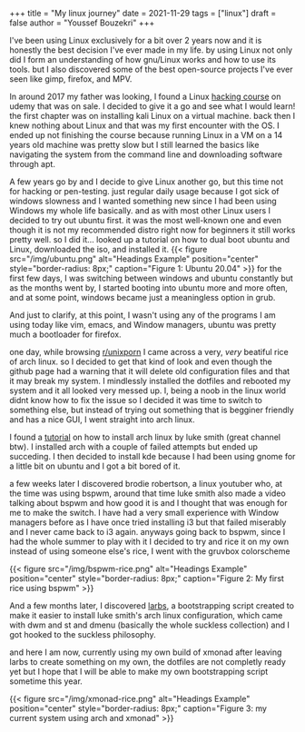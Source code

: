 +++
title = "My linux journey"
date = 2021-11-29
tags = ["linux"]
draft = false
author = "Youssef Bouzekri"
+++

I've been using Linux exclusively for a bit over 2 years now and it is honestly the best decision I've ever made in my life. by using Linux not only did I form an understanding of how gnu/Linux works and how to use its tools. but I also discovered some of the best open-source projects I've ever seen like gimp, firefox, and MPV.

In around 2017 my father was looking, I found a Linux [hacking course](https:https://www.udemy.com/course/learn-ethical-hacking-from-scratch/) on udemy that was on sale. I decided to give it a go and see what I would learn!
the first chapter was on installing kali Linux on a virtual machine. back then I knew nothing about Linux and that was my first encounter with the OS. I ended up not finishing the course because running Linux in a VM on a 14 years old machine was pretty slow but I still learned the basics like navigating the system from the command line and downloading software through apt.

A few years go by and I decide to give Linux another go, but this time not for hacking or pen-testing. just regular daily usage because I got sick of windows slowness and I wanted something new since I had been using Windows my whole life basically. and as with most other Linux users I decided to try out ubuntu first. it was the most well-known one and even though it is not my recommended distro right now for beginners it still works pretty well. so I did it... looked up a tutorial on how to dual boot ubuntu and Linux, downloaded the iso, and installed it.
{{< figure src="/img/ubuntu.png" alt="Headings Example" position="center" style="border-radius: 8px;" caption="Figure 1: Ubuntu 20.04" >}}
for the first few days, I was switching between windows and ubuntu constantly but as the months went by, I started booting into ubuntu more and more often, and at some point, windows became just a meaningless option in grub.

And just to clarify, at this point, I wasn't using any of the programs I am using today like vim, emacs, and Window managers, ubuntu was pretty much a bootloader for firefox.

one day, while browsing [r/unixporn](https:reddit.com/r/unixporn) I came across a very, _very_ beatiful rice of arch linux. so I decided to get that kind of look and even though the github page had a warning that it will delete old configuration files and that it may break my system. I mindlessly installed the dotfiles and rebooted my system and it all looked very messed up. I, being a noob in the linux world didnt know how to fix the issue so I decided it was time to switch to something else, but instead of trying out something that is begginer friendly and has a nice GUI, I went straight into arch linux.

I found a [tutorial](https:https://www.youtube.com/watch?v=4PBqpX0%5FUOc) on how to install arch linux by luke smith (great channel btw). I installed arch with a couple of failed attempts but ended up succeding. I then decided to install kde because I had been using gnome for a little bit on ubuntu and I got a bit bored of it.

a few weeks later I discovered brodie robertson, a linux youtuber who, at the time was using bspwm, around that time luke smith also made a video talking about bspwm and how good it is and I thought that was enough for me to make the switch. I have had a very small experience with Window managers before as I have once tried installing i3 but that failed miserably and I never came back to i3 again. anyways going back to bspwm, since I had the whole summer to play with it I decided to try and rice it on my own instead of using someone else's rice, I went with the gruvbox colorscheme

{{< figure src="/img/bspwm-rice.png" alt="Headings Example" position="center" style="border-radius: 8px;" caption="Figure 2: My first rice using bspwm" >}}

And a few months later, I discovered [larbs](https:larbs.xyz), a bootstrapping script created to make it easier to install luke smith's arch linux configuration, which came with dwm and st and dmenu (basically the whole suckless collection) and I got hooked to the suckless philosophy.

and here I am now, currently using my own build of xmonad after leaving larbs to create something on my own, the dotfiles are not completly ready yet but I hope that I will be able to make my own bootstrapping script sometime this year.

{{< figure src="/img/xmonad-rice.png" alt="Headings Example" position="center" style="border-radius: 8px;" caption="Figure 3: my current system using arch and xmonad" >}}
